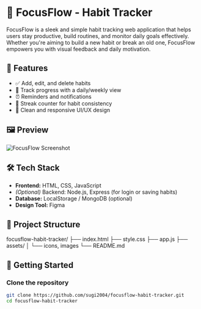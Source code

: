 # 🌟 FocusFlow - Habit Tracker

FocusFlow is a sleek and simple habit tracking web application that helps users stay productive, build routines, and monitor daily goals effectively. Whether you're aiming to build a new habit or break an old one, FocusFlow empowers you with visual feedback and daily motivation.

## 🚀 Features

- ✅ Add, edit, and delete habits
- 📅 Track progress with a daily/weekly view
- ⏰ Reminders and notifications
- 🎯 Streak counter for habit consistency
- 🎨 Clean and responsive UI/UX design

## 🖼️ Preview

![FocusFlow Screenshot](link-to-your-screenshot.png)

## 🛠️ Tech Stack

- **Frontend:** HTML, CSS, JavaScript
- *(Optional)* Backend: Node.js, Express (for login or saving habits)
- **Database:** LocalStorage / MongoDB (optional)
- **Design Tool:** Figma

## 📂 Project Structure
focusflow-habit-tracker/
├── index.html
├── style.css
├── app.js
├── assets/
│ └── icons, images
└── README.md


## 🔧 Getting Started

### Clone the repository

```bash
git clone https://github.com/sugi2004/focusflow-habit-tracker.git
cd focusflow-habit-tracker


